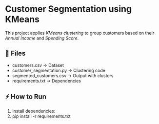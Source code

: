 # Customer Segmentation using KMeans

This project applies *KMeans clustering* to group customers based on their *Annual Income* and *Spending Score*.

## 📂 Files
- customers.csv → Dataset
- customer_segmentation.py → Clustering code
- segmented_customers.csv → Output with clusters
- requirements.txt → Dependencies

## ⚡ How to Run
1. Install dependencies:
2. pip install -r requirements.txt
